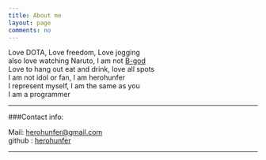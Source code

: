 ```yaml
---
title: About me
layout: page
comments: no
---
```

Love DOTA, Love freedom, Love jogging    
also love watching Naruto, I am not [B-god](http://dota2.gamepedia.com/BurNIng)    
Love to hang out eat and drink, love all spots    
I am not idol or fan, I am herohunfer    
I represent myself, I am the same as you    
I am a programmer     

----

###Contact info:        

Mail: [herohunfer@gmail.com](mailto:herohunfer@gmail.com)     
github : [herohunfer](https://github.com/herohunfer)        

----


